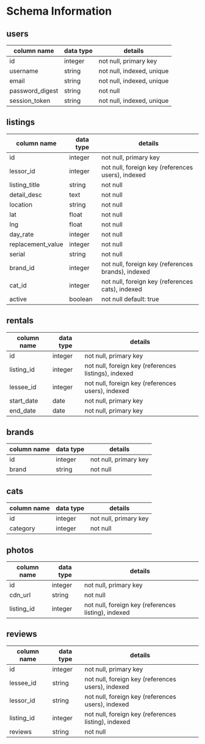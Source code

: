 # Schema Information

## users
column name     | data type | details
----------------|-----------|-----------------------
id              | integer   | not null, primary key
username        | string    | not null, indexed, unique
email           | string    | not null, indexed, unique
password_digest | string    | not null
session_token   | string    | not null, indexed, unique

## listings
column name       | data type | details
------------------|-----------|-----------------------
id                | integer   | not null, primary key
lessor_id         | integer   | not null, foreign key (references users), indexed
listing_title     | string    | not null
detail_desc       | text      | not null
location          | string    | not null
lat               | float     | not null
lng               | float     | not null
day_rate          | integer   | not null
replacement_value | integer   | not null
serial	          | string    | not null
brand_id          | integer   | not null, foreign key (references brands), indexed
cat_id            | integer   | not null, foreign key (references cats), indexed
active            | boolean   | not null default: true

## rentals
column name | data type | details
------------|-----------|-----------------------
id          | integer   | not null, primary key
listing_id  | integer   | not null, foreign key (references listings), indexed
lessee_id   | integer   | not null, foreign key (references users), indexed
start_date  | date      | not null, primary key
end_date    | date      | not null, primary key

## brands
column name | data type | details
------------|-----------|-----------------------
id          | integer   | not null, primary key
brand       | string    | not null

## cats
column name | data type | details
------------|-----------|-----------------------
id          | integer   | not null, primary key
category    | integer   | not null

## photos
column name | data type | details
------------|-----------|-----------------------
id          | integer   | not null, primary key
cdn_url     | string    | not null
listing_id  | integer   | not null, foreign key (references listing), indexed

## reviews
column name | data type | details
------------|-----------|-----------------------
id          | integer   | not null, primary key
lessee_id   | string    | not null, foreign key (references users), indexed
lessor_id   | string    | not null, foreign key (references users), indexed
listing_id  | integer   | not null, foreign key (references listing), indexed
reviews     | string    | not null
